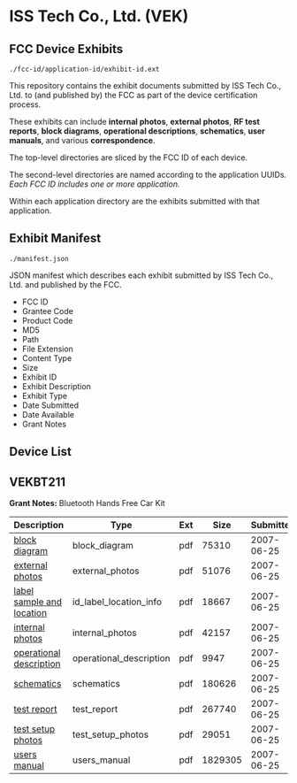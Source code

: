 # ISS Tech Co., Ltd. (VEK)
## FCC Device Exhibits

```
./fcc-id/application-id/exhibit-id.ext
```

This repository contains the exhibit documents submitted by ISS Tech Co., Ltd. to (and published by) the FCC as part of the device certification process.

These exhibits can include **internal photos**, **external photos**, **RF test reports**, **block diagrams**, **operational descriptions**, **schematics**, **user manuals**, and various **correspondence**.

The top-level directories are sliced by the FCC ID of each device.

The second-level directories are named according to the application UUIDs. *Each FCC ID includes one or more application.*

Within each application directory are the exhibits submitted with that application. 

## Exhibit Manifest

```
./manifest.json
```

JSON manifest which describes each exhibit submitted by ISS Tech Co., Ltd. and published by the FCC.

- FCC ID
- Grantee Code
- Product Code
- MD5
- Path
- File Extension
- Content Type
- Size
- Exhibit ID
- Exhibit Description
- Exhibit Type
- Date Submitted
- Date Available
- Grant Notes

## Device List
## VEKBT211
**Grant Notes:** Bluetooth Hands Free Car Kit

| Description | Type | Ext | Size | Submitted | Available |
| ----------- | ---- | --- | ---- | --------- | --------- |
| [block diagram](VEKBT211/acbef5e1e829fe531720c84bc60a8321/807332.pdf) | block_diagram | pdf | 75310 | 2007-06-25 | 2007-06-25 |
| [external photos](VEKBT211/acbef5e1e829fe531720c84bc60a8321/807335.pdf) | external_photos | pdf | 51076 | 2007-06-25 | 2007-06-25 |
| [label sample and location](VEKBT211/acbef5e1e829fe531720c84bc60a8321/807337.pdf) | id_label_location_info | pdf | 18667 | 2007-06-25 | 2007-06-25 |
| [internal photos](VEKBT211/acbef5e1e829fe531720c84bc60a8321/807336.pdf) | internal_photos | pdf | 42157 | 2007-06-25 | 2007-06-25 |
| [operational description](VEKBT211/acbef5e1e829fe531720c84bc60a8321/807334.pdf) | operational_description | pdf | 9947 | 2007-06-25 | 2007-06-25 |
| [schematics](VEKBT211/acbef5e1e829fe531720c84bc60a8321/807333.pdf) | schematics | pdf | 180626 | 2007-06-25 | 2007-06-25 |
| [test report](VEKBT211/acbef5e1e829fe531720c84bc60a8321/807338.pdf) | test_report | pdf | 267740 | 2007-06-25 | 2007-06-25 |
| [test setup photos](VEKBT211/acbef5e1e829fe531720c84bc60a8321/807339.pdf) | test_setup_photos | pdf | 29051 | 2007-06-25 | 2007-06-25 |
| [users manual](VEKBT211/acbef5e1e829fe531720c84bc60a8321/807340.pdf) | users_manual | pdf | 1829305 | 2007-06-25 | 2007-06-25 |
